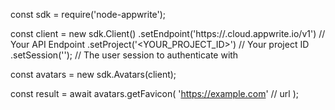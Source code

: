 const sdk = require('node-appwrite');

const client = new sdk.Client()
    .setEndpoint('https://<REGION>.cloud.appwrite.io/v1') // Your API Endpoint
    .setProject('<YOUR_PROJECT_ID>') // Your project ID
    .setSession(''); // The user session to authenticate with

const avatars = new sdk.Avatars(client);

const result = await avatars.getFavicon(
    'https://example.com' // url
);
